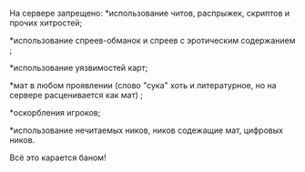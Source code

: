 На сервере запрещено:
*использование читов, распрыжек, скриптов и прочих хитростей;

*использование спреев-обманок и спреев с эротическим содержанием ;

*использование уязвимостей карт; 

*мат в любом проявлении
(слово "сука" хоть и литературное, но на сервере расценивается как мат) ;

*оскорбления игроков; 

*использование нечитаемых ников, ников содежащие мат, цифровых ников.

Всё это карается баном!
